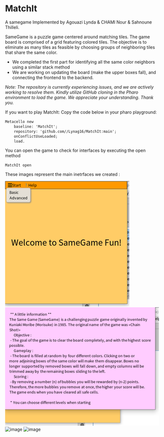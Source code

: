 # MatchIt 
A samegame Implemented by Agouazi Lynda & CHAMI Nour & Sahnoune Thilleli.


SameGame is a puzzle game centered around matching tiles. The game board is comprised of a grid featuring colored tiles. 
The objective is to eliminate as many tiles as feasible by choosing groups of neighboring tiles that share the same color.
 * We completed the first part for identifying all the same color neighbors using a similar stack method
 * We are working on updating the board (make the upper boxes fall), and connecting the frontend to the backend.


_Note: The repository is currently experiencing issues, and we are actively working to resolve them. 
Kindly utilize GitHub cloning in the Pharo environment to load the game. 
We appreciate your understanding. Thank you._

If you want to play MatchIt: Copy the code below in your pharo playground:

```smalltalk
Metacello new
    baseline: 'MatchIt';
    repository: 'github.com//Lynag16/MatchIt:main';
    onConflictUseLoaded;
    load.
```
You can open the game to check for interfaces by executing the open method
```smalltalk
MatchIt open
```
These images represent the main inetrfaces we created : 

![](images/Screenshot%20(725).png) 
![](images/Screenshot%20(724).png) 
![image](https://github.com/Lynag16/MatchIt/assets/95236950/34797db1-f8d0-4726-8ac6-60c960da47fe)
![image](https://github.com/Lynag16/MatchIt/assets/95236950/bf782394-b0b5-4716-8c45-6aa6d12d035e)


